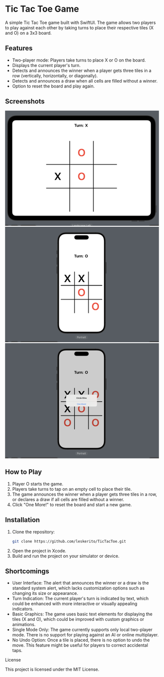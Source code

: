 # Tic Tac Toe Game

A simple Tic Tac Toe game built with SwiftUI. The game allows two players to play against each other by taking turns to place their respective tiles (X and O) on a 3x3 board.

## Features

- Two-player mode: Players take turns to place X or O on the board.
- Displays the current player's turn.
- Detects and announces the winner when a player gets three tiles in a row (vertically, horizontally, or diagonally).
- Detects and announces a draw when all cells are filled without a winner.
- Option to reset the board and play again.

## Screenshots

![iPad1](https://github.com/leskerito/TicTacToe/blob/main/Screenshots/iPad%20Landscape.png)
![iPhone1](https://github.com/leskerito/TicTacToe/blob/main/Screenshots/iPhone%20Portrait.png)
![iPhone2](https://github.com/leskerito/TicTacToe/blob/main/Screenshots/iPhone%20Winning.png)

## How to Play

1. Player O starts the game.
2. Players take turns to tap on an empty cell to place their tile.
3. The game announces the winner when a player gets three tiles in a row, or declares a draw if all cells are filled without a winner.
4. Click "One More!" to reset the board and start a new game.

## Installation

1. Clone the repository:
   ```sh
   git clone https://github.com/leskerito/TicTacToe.git
2. Open the project in Xcode.
3. Build and run the project on your simulator or device.

## Shortcomings

- User Interface: The alert that announces the winner or a draw is the standard system alert, which lacks customization options such as changing its size or appearance.
- Turn Indication: The current player's turn is indicated by text, which could be enhanced with more interactive or visually appealing indicators.
- Basic Graphics: The game uses basic text elements for displaying the tiles (X and O), which could be improved with custom graphics or animations.
- Single Mode Only: The game currently supports only local two-player mode. There is no support for playing against an AI or online multiplayer.
- No Undo Option: Once a tile is placed, there is no option to undo the move. This feature might be useful for players to correct accidental taps.

License

This project is licensed under the MIT License.
